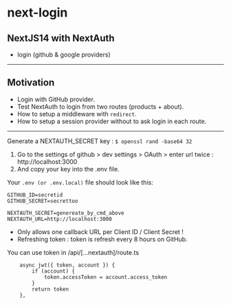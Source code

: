 # next-login

## NextJS14 with NextAuth 

- login (github & google providers)

---

## Motivation

- Login with GitHub provider.
- Test NextAuth to login from two routes (products + about).
- How to setup a middleware with `redirect`.
- How to setup a session provider without to ask login in each route.

---

Generate a NEXTAUTH_SECRET key :
`$ openssl rand -base64 32`

1) Go to the settings of github > dev settings > OAuth > enter url twice : http://localhost:3000 
2) And copy your key into the .env file.

Your `.env (or .env.local)` file should look like this:

```
GITHUB_ID=secretid
GITHUB_SECRET=secrettoo

NEXTAUTH_SECRET=genereate_by_cmd_above
NEXTAUTH_URL=http://localhost:3000
```

- Only allows one callback URL per Client ID / Client Secret !
- Refreshing token : token is refresh every 8 hours on GitHub.

You can use token in /api/[...nextauth]/route.ts

```
    async jwt({ token, account }) {
        if (account) {
            token.accessToken = account.access_token
        }
        return token
    },
```
